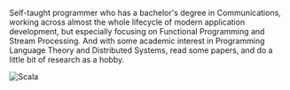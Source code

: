 Self-taught programmer who has a bachelor's degree in Communications, working across almost the whole lifecycle of modern application development, but especially focusing on Functional Programming and Stream Processing. And with some academic interest in Programming Language Theory and Distributed Systems, read some papers, and do a little bit of research as a hobby.


![Scala](https://img.shields.io/badge/Scala-DC322F?style=for-the-badge&logo=scala&logoColor=white)
